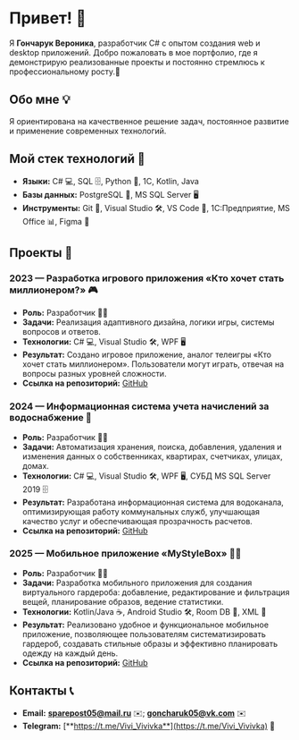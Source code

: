 # Привет! 👋

Я **Гончарук Вероника**, разработчик C# с опытом создания web и desktop приложений. Добро пожаловать в мое портфолио, где я демонстрирую реализованные проекты и постоянно стремлюсь к профессиональному росту.🚀

## Обо мне 💡

Я ориентирована на качественное решение задач, постоянное развитие и применение современных технологий. 

## Мой стек технологий 🔧
- **Языки:** C# 💻, SQL 🗄️, Python 🐍, 1С, Kotlin, Java
- **Базы данных:** PostgreSQL 🐘, MS SQL Server 🖥️
- **Инструменты:** Git 🔀, Visual Studio 🛠️, VS Code 📜, 1С:Предприятие, MS Office 📊, Figma 🎨

## Проекты 🚀

### 2023 — Разработка игрового приложения «Кто хочет стать миллионером?» 🎮
- **Роль:** Разработчик 👨‍💻
- **Задачи:** Реализация адаптивного дизайна, логики игры, системы вопросов и ответов.
- **Технологии:** C# 💻, Visual Studio 🛠️, WPF 🖥️
- **Результат:** Создано игровое приложение, аналог телеигры «Кто хочет стать миллионером». Пользователи могут играть, отвечая на вопросы разных уровней сложности.
- **Ссылка на репозиторий:** [GitHub](#)

### 2024 — Информационная система учета начислений за водоснабжение 🚰
- **Роль:** Разработчик 👨‍💻
- **Задачи:** Автоматизация хранения, поиска, добавления, удаления и изменения данных о собственниках, квартирах, счетчиках, улицах, домах.
- **Технологии:** C# 💻, Visual Studio 🛠️, WPF 🖥️, СУБД MS SQL Server 2019 🗄️
- **Результат:** Разработана информационная система для водоканала, оптимизирующая работу коммунальных служб, улучшающая качество услуг и обеспечивающая прозрачность расчетов.
- **Ссылка на репозиторий:** [GitHub](#)

### 2025 — Мобильное приложение «MyStyleBox» 👗📱
- **Роль:** Разработчик 👨‍💻
- **Задачи:** Разработка мобильного приложения для создания виртуального гардероба: добавление, редактирование и фильтрация вещей, планирование образов, ведение статистики.
- **Технологии:** Kotlin/Java ☕, Android Studio 🛠️, Room DB 📂, XML 🎨
- **Результат:** Реализовано удобное и функциональное мобильное приложение, позволяющее пользователям систематизировать гардероб, создавать стильные образы и эффективно планировать одежду на каждый день.
- **Ссылка на репозиторий:** [GitHub](https://github.com/VeronikaGon/MyStyleBox)

## Контакты 📞

- **Email:** [**sparepost05@mail.ru**](mailto:sparepost05@mail.ru) ✉️; [**goncharuk05@vk.com**](mailto:goncharuk05@vk.com) ✉️
- **Telegram:** [**https://t.me/Vivi_Vivivka**](https://t.me/Vivi_Vivivka) 💬



